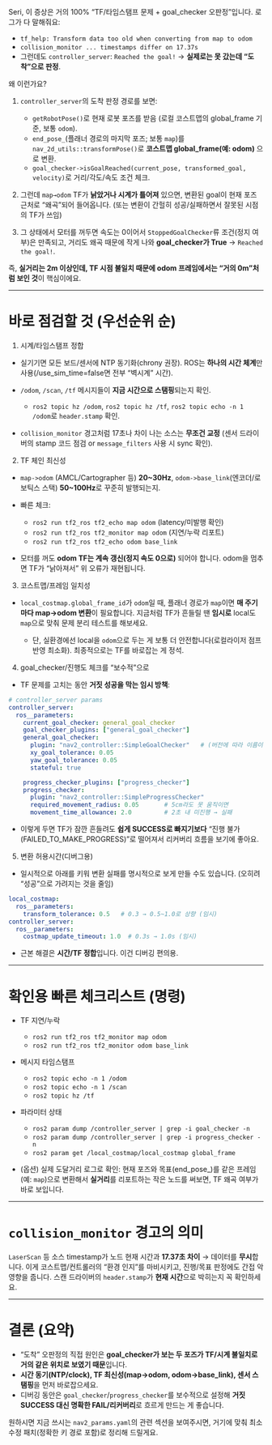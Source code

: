 Seri, 이 증상은 거의 100% “TF/타임스탬프 문제 + goal\_checker 오판정”입니다.
로그가 다 말해줘요:

* `tf_help: Transform data too old when converting from map to odom`
* `collision_monitor ... timestamps differ on 17.37s`
* 그런데도 `controller_server`: `Reached the goal!` → **실제로는 못 갔는데 “도착”으로 판정**.

왜 이런가요?

1. `controller_server`의 도착 판정 경로를 보면:

   * `getRobotPose()`로 현재 로봇 포즈를 받음 (로컬 코스트맵의 global\_frame 기준, 보통 `odom`).
   * `end_pose_`(플래너 경로의 마지막 포즈; 보통 `map`)를 `nav_2d_utils::transformPose()`로 **코스트맵 global\_frame(예: odom)** 으로 변환.
   * `goal_checker->isGoalReached(current_pose, transformed_goal, velocity)`로 거리/각도/속도 조건 체크.
2. 그런데 `map→odom` TF가 **낡았거나 시계가 틀어져** 있으면, 변환된 goal이 현재 포즈 근처로 “왜곡”되어 들어옵니다. (또는 변환이 간헐히 성공/실패하면서 잘못된 시점의 TF가 쓰임)
3. 그 상태에서 모터를 꺼두면 속도는 0이어서 `StoppedGoalChecker`류 조건(정지 여부)은 만족되고, 거리도 왜곡 때문에 작게 나와 **goal\_checker가 True** → `Reached the goal!`.

즉, **실거리는 2m 이상인데, TF 시점 불일치 때문에 odom 프레임에서는 “거의 0m”처럼 보인 것**이 핵심이에요.

---

# 바로 점검할 것 (우선순위 순)

1. 시계/타임스탬프 정합

* 실기기면 모든 보드/센서에 NTP 동기화(chrony 권장). ROS는 **하나의 시간 체계**만 사용(/use\_sim\_time=false면 전부 “벽시계” 시간).
* `/odom`, `/scan`, `/tf` 메시지들이 **지금 시간으로 스탬핑**되는지 확인.

  * `ros2 topic hz /odom`, `ros2 topic hz /tf`, `ros2 topic echo -n 1 /odom`로 `header.stamp` 확인.
* `collision_monitor` 경고처럼 17초나 차이 나는 소스는 **무조건 교정** (센서 드라이버의 stamp 코드 점검 or `message_filters` 사용 시 sync 확인).

2. TF 체인 최신성

* `map->odom` (AMCL/Cartographer 등) **20\~30Hz**, `odom->base_link`(엔코더/로보틱스 스택) **50\~100Hz**로 꾸준히 발행되는지.
* 빠른 체크:

  * `ros2 run tf2_ros tf2_echo map odom` (latency/미발행 확인)
  * `ros2 run tf2_ros tf2_monitor map odom` (지연/누락 리포트)
  * `ros2 run tf2_ros tf2_echo odom base_link`
* 모터를 꺼도 **odom TF는 계속 갱신(정지 속도 0으로)** 되어야 합니다. odom을 멈추면 TF가 “낡아져서” 위 오류가 재현됩니다.

3. 코스트맵/프레임 일치성

* `local_costmap.global_frame_id`가 `odom`일 때, 플래너 경로가 `map`이면 **매 주기마다 map→odom 변환**이 필요합니다. 지금처럼 TF가 흔들릴 땐 **임시로** local도 `map`으로 맞춰 문제 분리 테스트를 해보세요.

  * 단, 실환경에선 local을 `odom`으로 두는 게 보통 더 안전합니다(로컬라이저 점프 반영 최소화). 최종적으로는 TF를 바로잡는 게 정석.

4. goal\_checker/진행도 체크를 “보수적”으로

* TF 문제를 고치는 동안 **거짓 성공을 막는 임시 방책**:

```yaml
# controller_server params
controller_server:
  ros__parameters:
    current_goal_checker: general_goal_checker
    goal_checker_plugins: ["general_goal_checker"]
    general_goal_checker:
      plugin: "nav2_controller::SimpleGoalChecker"   # (버전에 따라 이름이 다를 수 있음)
      xy_goal_tolerance: 0.05
      yaw_goal_tolerance: 0.05
      stateful: true

    progress_checker_plugins: ["progress_checker"]
    progress_checker:
      plugin: "nav2_controller::SimpleProgressChecker"
      required_movement_radius: 0.05       # 5cm라도 못 움직이면
      movement_time_allowance: 2.0         # 2초 내 미진행 → 실패
```

* 이렇게 두면 TF가 잠깐 흔들려도 **쉽게 SUCCESS로 빠지기보다** “진행 불가(FAILED\_TO\_MAKE\_PROGRESS)”로 떨어져서 리커버리 흐름을 보기에 좋아요.

5. 변환 허용시간(디버그용)

* 일시적으로 아래를 키워 변환 실패를 명시적으로 보게 만들 수도 있습니다. (오히려 “성공”으로 가려지는 것을 줄임)

```yaml
local_costmap:
  ros__parameters:
    transform_tolerance: 0.5   # 0.3 → 0.5~1.0로 상향 (임시)
controller_server:
  ros__parameters:
    costmap_update_timeout: 1.0  # 0.3s → 1.0s (임시)
```

* 근본 해결은 **시간/TF 정합**입니다. 이건 디버깅 편의용.

---

# 확인용 빠른 체크리스트 (명령)

* TF 지연/누락

  * `ros2 run tf2_ros tf2_monitor map odom`
  * `ros2 run tf2_ros tf2_monitor odom base_link`
* 메시지 타임스탬프

  * `ros2 topic echo -n 1 /odom`
  * `ros2 topic echo -n 1 /scan`
  * `ros2 topic hz /tf`
* 파라미터 상태

  * `ros2 param dump /controller_server | grep -i goal_checker -n`
  * `ros2 param dump /controller_server | grep -i progress_checker -n`
  * `ros2 param get /local_costmap/local_costmap global_frame`
* (옵션) 실제 도달거리 로그로 확인: 현재 포즈와 목표(end\_pose\_)를 같은 프레임(예: `map`)으로 변환해서 **실거리**를 리포트하는 작은 노드를 써보면, TF 왜곡 여부가 바로 보입니다.

---

# `collision_monitor` 경고의 의미

`LaserScan` 등 소스 timestamp가 노드 현재 시간과 **17.37초 차이** → 데이터를 **무시**합니다.
이게 코스트맵/컨트롤러의 “환경 인지”를 마비시키고, 진행/목표 판정에도 간접 악영향을 줍니다. 스캔 드라이버의 `header.stamp`가 **현재 시간**으로 박히는지 꼭 확인하세요.

---

# 결론 (요약)

* “도착” 오판정의 직접 원인은 **goal\_checker가 보는 두 포즈가 TF/시계 불일치로 거의 같은 위치로 보였기 때문**입니다.
* **시간 동기(NTP/clock), TF 최신성(map→odom, odom→base\_link), 센서 스탬핑**을 먼저 바로잡으세요.
* 디버깅 동안은 `goal_checker`/`progress_checker`를 보수적으로 설정해 **거짓 SUCCESS 대신 명확한 FAIL/리커버리**로 흐르게 만드는 게 좋습니다.

원하시면 지금 쓰시는 `nav2_params.yaml`의 관련 섹션을 보여주시면, 거기에 맞춰 최소 수정 패치(정확한 키 경로 포함)로 정리해 드릴게요.
